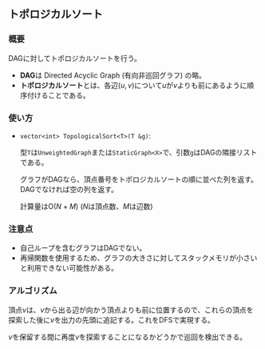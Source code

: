 ## トポロジカルソート

### 概要

DAGに対してトポロジカルソートを行う。

- **DAG**は Directed Acyclic Graph (有向非巡回グラフ) の略。
- **トポロジカルソート**とは、各辺$(u,v)$について$u$が$v$よりも前にあるように順序付けることである。

### 使い方

- `vector<int> TopologicalSort<T>(T &g)`:

  型`T`は`UnweightedGraph`または`StaticGraph<X>`で、引数`g`はDAGの隣接リストである。
  
  グラフがDAGなら、頂点番号をトポロジカルソートの順に並べた列を返す。DAGでなければ空の列を返す。

  計算量は$\mathrm{O}(N+M)$ ($N$は頂点数、$M$は辺数)

### 注意点

- 自己ループを含むグラフはDAGでない。
- 再帰関数を使用するため、グラフの大きさに対してスタックメモリが小さいと利用できない可能性がある。

### アルゴリズム

<!-- (Wikipedia) https://ja.wikipedia.org/wiki/%E3%83%88%E3%83%9D%E3%83%AD%E3%82%B8%E3%82%AB%E3%83%AB%E3%82%BD%E3%83%BC%E3%83%88#%E6%B7%B1%E3%81%95%E5%84%AA%E5%85%88%E6%8E%A2%E7%B4%A2%E7%89%88 -->

頂点$v$は、$v$から出る辺が向かう頂点よりも前に位置するので、これらの頂点を探索した後に$v$を出力の先頭に追記する。これをDFSで実現する。

$v$を保留する間に再度$v$を探索することになるかどうかで巡回を検出できる。
